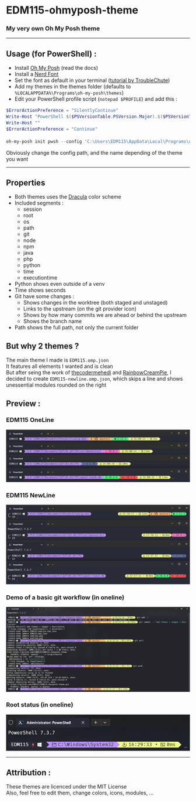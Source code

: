 # EDM115-ohmyposh-theme

### My very own Oh My Posh theme

---

## Usage (for PowerShell) :

- Install [Oh My Posh](https://ohmyposh.dev/) (read the docs)
- Install a [Nerd Font](https://github.com/ryanoasis/nerd-fonts/)
- Set the font as default in your terminal ([tutorial by TroubleChute](https://www.youtube.com/watch?v=-G6GbXGo4wo))
- Add my themes in the themes folder (defaults to `%LOCALAPPDATA%\Programs\oh-my-posh\themes`)
- Edit your PowerShell profile script (`notepad $PROFILE`) and add this :
```powershell
$ErrorActionPreference = "SilentlyContinue"
Write-Host "PowerShell $($PSVersionTable.PSVersion.Major).$($PSVersionTable.PSVersion.Minor).$($PSVersionTable.PSVersion.Patch)"
Write-Host ""
$ErrorActionPreference = "Continue"

oh-my-posh init pwsh --config 'C:\Users\EDM115\AppData\Local\Programs\oh-my-posh\themes\EDM115.omp.json' | Invoke-Expression

```
Obviously change the config path, and the name depending of the theme you want

---

## Properties

- Both themes uses the [Dracula](https://draculatheme.com/) color scheme
- Included segments :
  - session
  - root
  - os
  - path
  - git
  - node
  - npm
  - java
  - php
  - python
  - time
  - executiontime
- Python shows even outside of a venv
- Time shows seconds
- Git have some changes :
  - Shows changes in the worktree (both staged and unstaged)
  - Links to the upstream (on the git provider icon)
  - Shows by how many commits we are ahead or behind the upstream
  - Shows the branch name
- Path shows the full path, not only the current folder

## But why 2 themes ?

The main theme I made is `EDM115.omp.json`  
It features all elements I wanted and is clean  
But after seing the work of [thecodermehedi](https://github.com/thecodermehedi/dualsimplicity-ohmyposh-theme) and [RainbowCreamPie](https://github.com/RainbowCreamPie/vietnam-omp-theme), I decided to create `EDM115-newline.omp.json`, which skips a line and shows unessential modules rounded on the right  

## Preview :

### EDM115 OneLine

![EDM115.omp.json](./oneline.png)  

### EDM115 NewLine

![EDM115-newline.omp.json](./newline.png)  

### Demo of a basic git workflow (in oneline)

![Git workflow](./git.png)  

### Root status (in oneline)

![root status](./root.png)  

---

## Attribution :

These themes are licenced under the MIT License  
Also, feel free to edit them, change colors, icons, modules, ...
